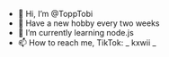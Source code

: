 - 👋 Hi, I’m @ToppTobi
- 👀 Have a new hobby every two weeks
- 🌱 I’m currently learning node.js
- 📫 How to reach me, TikTok: _ kxwii _

<!---
ToppTobi/ToppTobi is a ✨ special ✨ repository because its `README.md` (this file) appears on your GitHub profile.
You can click the Preview link to take a look at your changes.
--->
